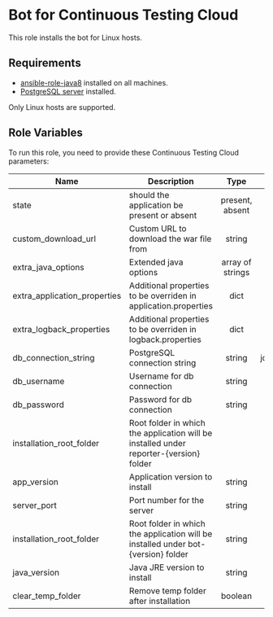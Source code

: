 Bot for Continuous Testing Cloud
=========

This role installs the bot for Linux hosts.

Requirements
------------
* [ansible-role-java8](https://github.com/ExperitestOfficial/ansible-role-java8) installed on all machines. <br>
* [PostgreSQL server](https://github.com/ExperitestOfficial/ansible-role-postgresql-server) installed. <br>

Only Linux hosts are supported.

Role Variables
--------------
To run this role, you need to provide these Continuous Testing Cloud parameters:

| Name                         | Description                                                                            |       Type       |                  Default                  | Required |
|------------------------------|----------------------------------------------------------------------------------------|:----------------:|:-----------------------------------------:|:--------:|
| state                        | should the application be present or absent                                            | present, absent  |                  present                  |    no    |
| custom_download_url          | Custom URL to download the war file from                                               |      string      |                                           |    no    |
| extra_java_options           | Extended java options                                                                  | array of strings |                    []                     |    no    |
| extra_application_properties | Additional properties to be overriden in application.properties                        |       dict       |                    {}                     |    no    |
| extra_logback_properties     | Additional properties to be overriden in logback.properties                            |       dict       |                    {}                     |    no    |
| db_connection_string         | PostgreSQL connection string                                                           |      string      | jdbc:postgresql://localhost:5432/reporter |    no    |
| db_username                  | Username for db connection                                                             |      string      |                 postgres                  |    no    |
| db_password                  | Password for db connection                                                             |      string      |                                           |   yes    |
| installation_root_folder     | Root folder in which the application will be installed under reporter-{version} folder |                  |                                           |          |
| app_version                  | Application version to install                                                         |      string      |                  1.0.406                  |    no    |
| server_port                  | Port number for the server                                                             |      string      |                   8099                    |    no    |
| installation_root_folder     | Root folder in which the application will be installed under bot-{version} folder      |      string      |        for linux: /opt/Experitest         |    no    |
| java_version                 | Java JRE version to install                                                            |      string      |                 8u292-b10                 |    no    |
| clear_temp_folder            | Remove temp folder after installation                                                  |     boolean      |                   False                   |    no    |

